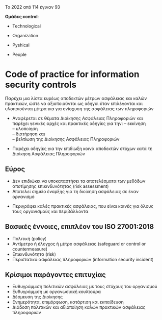 Το 2022 από 114 έγιναν 93

**Ομάδες control**:
- Technological

- Organization

- Pyshical 

- People

# Code of practice for information security controls

Παρέχει μια λίστα ευρέως αποδεκτών μέτρων ασφάλειας και καλών πρακτικών, ώστε να αξιοποιούνται ως οδηγοί όταν επιλέγονται και υλοποιούνται μέτρα για για ενίσχυση της ασφάλειας των πληροφοριών 
 
- Αναφέρεται σε θέματα Διοίκησης Ασφάλειας Πληροφοριών και παρέχει γενικές αρχές και πρακτικές οδηγίες για την:
– εκκίνηση  
– υλοποίηση  
– διατήρηση και  
– βελτίωση της Διοίκησης Ασφάλειας Πληροφοριών

- Παρέχει οδηγίες για την επιδίωξη κοινά αποδεκτών στόχων κατά τη Διοίκηση Ασφάλειας Πληροφοριών

## Εύρος
- Δεν επιδιώκει να υποκαταστήσει τα αποτελέσματα των μεθόδων αποτίμησης επικινδυνότητας (risk assessment)
- Αποτελεί σημείο έναρξης για τη διοίκηση ασφάλειας σε έναν οργανισμό
* Περιγράφει καλές πρακτικές ασφάλειας, που είναι κοινές για όλους τους οργανισμούς και περιβάλλοντα

## Βασικές έννοιες, επιπλέον του ISO 27001:2018
- Πολιτική (policy)
- Αντίμετρο ή έλεγχος ή μέτρο ασφάλειας (safeguard or control or countermeasure)
- Επικινδυνότητα (risk)
- Περιστατικό ασφάλειας πληροφοριών (information security incident)

 
## Κρίσιμοι παράγοντες επιτυχίας
- Ευθυγράμμιση πολιτικών ασφάλειας με τους στόχους του οργανισμού
- Ευθυγράμμιση με οργανωσιακή κουλτούρα
- Δέσμευση της Διοίκησης  
- Ενημερότητα, επιμόρφωση, κατάρτιση και εκπαίδευση
- Διάδοση πολιτικών και αξιοποίηση καλών πρακτικών ασφάλειας πληροφοριών